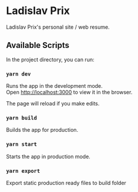 # Ladislav Prix

Ladislav Prix's personal site / web resume.

## Available Scripts

In the project directory, you can run:

### `yarn dev`

Runs the app in the development mode.<br /> Open
[http://localhost:3000](http://localhost:3000) to view it in the browser.

The page will reload if you make edits.<br />

### `yarn build`

Builds the app for production.

### `yarn start`

Starts the app in production mode.

### `yarn export`

Export static production ready files to build folder

